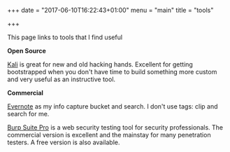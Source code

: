 +++
date = "2017-06-10T16:22:43+01:00"
menu = "main"
title = "tools"

+++

This page links to tools that I find useful

**Open Source**

[Kali](https://www.kali.org) is great for new and old hacking hands.  Excellent for getting bootstrapped when you don't have time to build something more custom and very useful as an instructive tool.

**Commercial**

[Evernote](https://wwww.evernote.com/) as my info capture bucket and search.  I don't use tags: clip and search for me.

[Burp Suite Pro](https://www.portswigger.net/) is a web security testing tool for security professionals.  The commercial version is excellent and the mainstay for many penetration testers.  A free version is also available.
